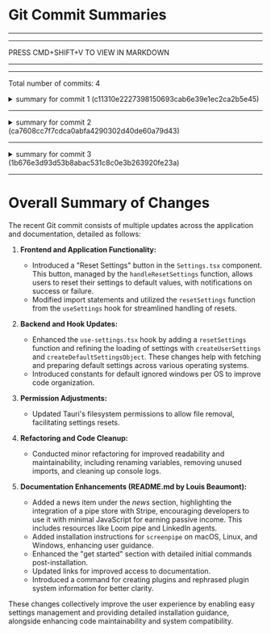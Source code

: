 # Git Commit Summaries

-----------------------------------------------------------------------
-----------------------------------------------------------------------
 
PRESS CMD+SHIFT+V TO VIEW IN MARKDOWN
 
_______________________________________________________________________
-----------------------------------------------------------------------
Total number of commits: 4

<details>
<summary>summary for commit 1 (c11310e2227398150693cab6e39e1ec2ca2b5e45)</summary>

The recent commit introduces several changes primarily focused on adding a "Reset Settings" button feature within the application, as detailed below:

1. **Frontend Changes:**
   - Added a "Reset Settings" button in the `Settings.tsx` component. The button is linked to a new function `handleResetSettings`, which resets user settings to their default values and shows a notification indicating the success or failure of the action.
   - Adjustments in the import statements to include necessary UI components.
   - The `Settings` component now uses a `resetSettings` function from the `useSettings` hook to handle the reset action.

2. **Backend and Hook Changes:**
   - Enhanced `use-settings.tsx`:
     - Added a new `resetSettings` function that resets all settings to default.
     - Refined the loading of settings by introducing `createUserSettings` and `createDefaultSettingsObject` functions, which streamline fetching and preparing default settings based on the platform (macOS, Windows, Linux).
     - Added constants for default ignored windows across operating systems for better code organization and maintainability.

3. **Additional Permissions:**
   - Updated Tauri's filesystem permissions in `capabilities/main.json` and `capabilities.json` to allow the removal of files ("fs:allow-remove"), which may be required for resetting settings.

4. **Refactoring and Code Cleanup:**
   - Minor refactoring with renaming variables and use of constants for better code readability and maintenance.
   - Removed unused imports and console logs for a cleaner codebase.
   - Ensured proper handling of dynamic settings and better error management during the settings reset and load process.

Overall, these changes enhance user experience by allowing the restoration of default settings and ensure compatibility across different operating systems with necessary permissions adjustments.
</details>

------------------------------------------------------------------------

<details>
<summary>summary for commit 2 (ca7608cc7f7cdca0abfa4290302d40de60a79d43)</summary>

The recent Git commit, authored by Louis Beaumont on December 5, 2024, includes a minor update to the `README.md` file. The change involves the addition of a new news item in the list under the *news* section. This new item, dated December 2024, announces the integration of a pipe store with Stripe, highlighting that developers can create projects with only a few lines of JavaScript to earn passive income. It mentions the availability of resources like Loom pipe and LinkedIn agent. Other previous updates remain unchanged.
</details>

------------------------------------------------------------------------

<details>
<summary>summary for commit 3 (1b676e3d93d53b8abac531c8c0e3b263920fe23a)</summary>

The commit by Louis Beaumont updates the `README.md` file. The changes include:

1. Added installation instructions for the `screenpipe` tool on macOS, Linux, and Windows. Specifically:
   - On macOS and Linux, the installation command is `brew install screenpipe`.
   - On Windows, a command using PowerShell is provided: `irm https://raw.githubusercontent.com/mediar-ai/screenpipe/main/install.ps1 | iex`.

2. Enhanced the "get started" section by detailing the first command `screenpipe` to run after installation.

3. Adjusted some links:
   - Changed "get the CLI or build from source" to "docs & build from source" with a link to the documentation.

4. Introduced a command `bunx @screenpipe/create-pipe@latest` under the "create plugins" section to start creating plugins.

5. Slightly rephrased the information about the plugin system, adding a call to action to "read more" about it.

Overall, this update enhances the clarity and user guidance of the installation and plugin creation process in the `README.md`.
</details>

------------------------------------------------------------------------

# Overall Summary of Changes

The recent Git commit consists of multiple updates across the application and documentation, detailed as follows:

1. **Frontend and Application Functionality:**
   - Introduced a "Reset Settings" button in the `Settings.tsx` component. This button, managed by the `handleResetSettings` function, allows users to reset their settings to default values, with notifications on success or failure.
   - Modified import statements and utilized the `resetSettings` function from the `useSettings` hook for streamlined handling of resets.

2. **Backend and Hook Updates:**
   - Enhanced the `use-settings.tsx` hook by adding a `resetSettings` function and refining the loading of settings with `createUserSettings` and `createDefaultSettingsObject`. These changes help with fetching and preparing default settings across various operating systems.
   - Introduced constants for default ignored windows per OS to improve code organization.

3. **Permission Adjustments:**
   - Updated Tauri's filesystem permissions to allow file removal, facilitating settings resets.

4. **Refactoring and Code Cleanup:**
   - Conducted minor refactoring for improved readability and maintainability, including renaming variables, removing unused imports, and cleaning up console logs.

5. **Documentation Enhancements (README.md by Louis Beaumont):**
   - Added a news item under the *news* section, highlighting the integration of a pipe store with Stripe, encouraging developers to use it with minimal JavaScript for earning passive income. This includes resources like Loom pipe and LinkedIn agents.
   - Added installation instructions for `screenpipe` on macOS, Linux, and Windows, enhancing user guidance.
   - Enhanced the "get started" section with detailed initial commands post-installation.
   - Updated links for improved access to documentation.
   - Introduced a command for creating plugins and rephrased plugin system information for better clarity.

These changes collectively improve the user experience by enabling easy settings management and providing detailed installation guidance, alongside enhancing code maintainability and system compatibility.
